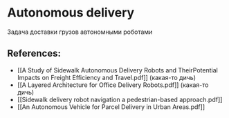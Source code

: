 # Autonomous delivery
Задача доставки грузов автономными роботами

## References:
- [[A Study of Sidewalk Autonomous Delivery Robots and TheirPotential Impacts on Freight Efficiency and Travel.pdf]] (какая-то дичь)
- [[A Layered Architecture for Office Delivery Robots.pdf]] (какая-то дичь)
- [[Sidewalk delivery robot navigation a pedestrian-based approach.pdf]]
- [[An Autonomous Vehicle for Parcel Delivery in Urban Areas.pdf]]

